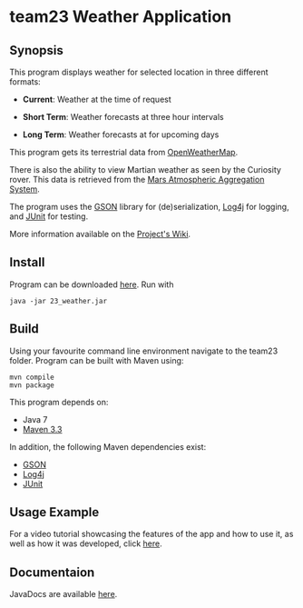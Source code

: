# team23 Weather Application

## Synopsis
This program displays weather for selected location in three different formats: 

- **Current**: Weather at the time of request

- **Short Term**: Weather forecasts at three hour intervals

- **Long Term**: Weather forecasts at for upcoming days

This program gets its terrestrial data from [OpenWeatherMap](http://openweathermap.org/).

There is also the ability to view Martian weather as seen by the Curiosity rover. This data is retrieved from the [Mars Atmospheric Aggregation System](http://marsweather.ingenology.com). 

The program uses the [GSON](https://code.google.com/p/google-gson/) library for (de)serialization, [Log4j](http://logging.apache.org/log4j/1.2/http://logging.apache.org/log4j/1.2/) for logging, and [JUnit](http://junit.org) for testing.

More information available on the [Project's Wiki](https://github.com/UWO-2212-W2015/team23/wiki).

## Install
Program can be downloaded [here](https://github.com/UWO-2212-W2015/team23/blob/master/23_weather.jar?raw=true). Run with

```
java -jar 23_weather.jar
```

## Build
Using your favourite command line environment navigate to the team23 folder. Program can be built with Maven using:

```
mvn compile
mvn package
```
  
This program depends on:

- Java 7
- [Maven 3.3](https://maven.apache.org/)

In addition, the following Maven dependencies exist:

- [GSON](https://code.google.com/p/google-gson/)
- [Log4j](http://logging.apache.org/log4j/1.2/http://logging.apache.org/log4j/1.2/)
- [JUnit](http://junit.org) 

## Usage Example

For a video tutorial showcasing the features of the app and how to use it, as well as how it was developed, click [here](https://www.youtube.com/watch?v=BbetLj-4md4). 

## Documentaion

JavaDocs are available [here](http://twhelan3.github.io/docs/index.html).
